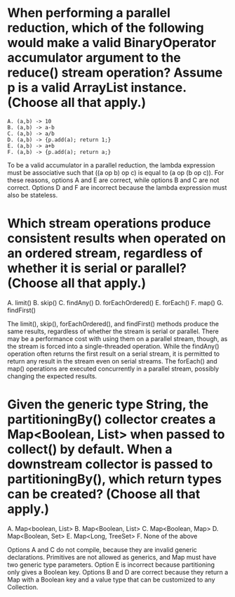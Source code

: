 # When performing a parallel reduction, which of the following would make a valid BinaryOperator<Integer> accumulator argument to the reduce() stream operation? Assume p is a valid ArrayList<Integer> instance. (Choose all that apply.)
    A. (a,b) -> 10
    B. (a,b) -> a-b
    C. (a,b) -> a/b
    D. (a,b) -> {p.add(a); return 1;}
    E. (a,b) -> a+b
    F. (a,b) -> {p.add(a); return a;}

To be a valid accumulator in a parallel reduction, the lambda expression must be associative such that ((a op b) op c) is equal to (a op (b op c)).
For these reasons, options A and E are correct, while options B and C are not correct.
Options D and F are incorrect because the lambda expression must also be stateless.

# Which stream operations produce consistent results when operated on an ordered stream, regardless of whether it is serial or parallel? (Choose all that apply.)
A. limit()
B. skip()
C. findAny()
D. forEachOrdered()
E. forEach()
F. map()
G. findFirst()

The limit(), skip(), forEachOrdered(), and findFirst() methods produce the same results, regardless of whether the stream is serial or parallel.
There may be a performance cost with using them on a parallel stream, though, as the stream is forced into a single-threaded operation.
While the findAny() operation often returns the first result on a serial stream, it is permitted to return any result in the stream even on serial streams.
The forEach() and map() operations are executed concurrently in a parallel stream, possibly changing the expected results.

# Given the generic type String, the partitioningBy() collector creates a Map<Boolean, List<String>> when passed to collect() by default. When a downstream collector is passed to partitioningBy(), which return types can be created? (Choose all that apply.)
A. Map<boolean, List<String>>
B. Map<Boolean, List<String>>
C. Map<Boolean, Map<String>>
D. Map<Boolean, Set<String>>
E. Map<Long, TreeSet<String>>
F. None of the above

Options A and C do not compile, because they are invalid generic declarations.
Primitives are not allowed as generics, and Map must have two generic type parameters.
Option E is incorrect because partitioning only gives a Boolean key.
Options B and D are correct because they return a Map with a Boolean key and a value type that can be customized to any Collection.